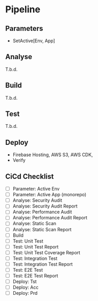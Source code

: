# Pipeline

## Parameters

- SetActive[Env, App]

## Analyse

T.b.d.

## Build

T.b.d.

## Test

T.b.d.

## Deploy

- Firebase Hosting, AWS S3, AWS CDK, 
- Verify

## CiCd Checklist

- [ ] Parameter: Active Env
- [ ] Parameter: Active App (monorepo)
- [ ] Analyse: Security Audit
- [ ] Analyse: Security Audit Report
- [ ] Analyse: Performance Audit
- [ ] Analyse: Performance Audit Report
- [ ] Analyse: Static Scan
- [ ] Analyse: Static Scan Report
- [ ] Build
- [ ] Test: Unit Test
- [ ] Test: Unit Test Report
- [ ] Test: Unit Test Coverage Report
- [ ] Test: Integration Test
- [ ] Test: Integration Test Report
- [ ] Test: E2E Test
- [ ] Test: E2E Test Report
- [ ] Deploy: Tst
- [ ] Deploy: Acc
- [ ] Deploy: Prd
